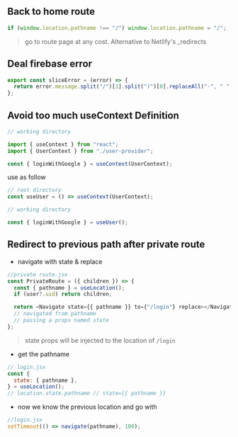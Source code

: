 ## Back to home route

```js
if (window.location.pathname !== "/") window.location.pathname = "/";
```

> go to route page at any cost. Alternative to Netlify's \_redirects

## Deal firebase error

```js
export const sliceError = (error) => {
  return error.message.split("/")[1].split(")")[0].replaceAll("-", " ");
};
```

## Avoid too much useContext Definition

```js
// working directory

import { useContext } from "react";
import { UserContext } from "./user-provider";

const { loginWithGoogle } = useContext(UserContext);
```

use as follow

```js
// root directory
const useUser = () => useContext(UserContext);

// working directory

const { loginWithGoogle } = useUser();
```

## Redirect to previous path after private route

- navigate with state & replace

```js
//private route.jsx
const PrivateRoute = ({ children }) => {
  const { pathname } = useLocation();
  if (user?.uid) return children;

  return <Navigate state={{ pathname }} to={"/login"} replace></Navigate>;
  // navigated from pathname
  // passing a props named state
};
```

> state props will be injected to the location of `/login`

- get the pathname

```js
// login.jsx
const {
  state: { pathname },
} = useLocation();
// location.state.pathname // state={{ pathname }}
```

- now we know the previous location and go with

```js
//login.jsx
setTimeout(() => navigate(pathname), 100);
```

